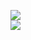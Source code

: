 [![](https://img.shields.io/badge/Made%20With-Github%20Spray-lightgrey.svg?style=for-the-badge&logo=github)](https://github.com/Annihil/github-spray#3025)  
[![](https://i.imgur.com/2DrTn0Z.gif)](https://github.com/Annihil/github-spray)